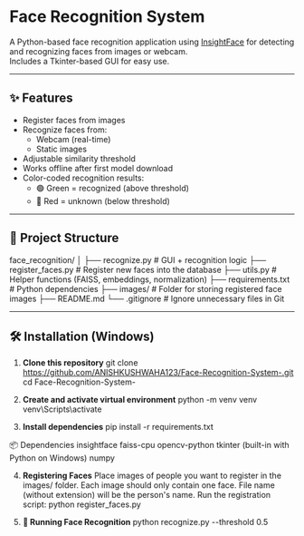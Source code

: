 # Face Recognition System

A Python-based face recognition application using [InsightFace](https://github.com/deepinsight/insightface) for detecting and recognizing faces from images or webcam.  
Includes a Tkinter-based GUI for easy use.

---

## ✨ Features
- Register faces from images
- Recognize faces from:
  - Webcam (real-time)
  - Static images
- Adjustable similarity threshold
- Works offline after first model download
- Color-coded recognition results:
  - 🟢 Green = recognized (above threshold)
  - 🔴 Red = unknown (below threshold)

---

## 📂 Project Structure
face_recognition/
│
├── recognize.py # GUI + recognition logic
├── register_faces.py # Register new faces into the database
├── utils.py # Helper functions (FAISS, embeddings, normalization)
├── requirements.txt # Python dependencies
├── images/ # Folder for storing registered face images
├── README.md 
└── .gitignore # Ignore unnecessary files in Git



---

## 🛠 Installation (Windows)
1. **Clone this repository**
git clone https://github.com/ANISHKUSHWAHA123/Face-Recognition-System-.git
cd Face-Recognition-System-


2. **Create and activate virtual environment**
python -m venv venv
venv\Scripts\activate


3. **Install dependencies**
pip install -r requirements.txt


📦 Dependencies
insightface
faiss-cpu
opencv-python
tkinter (built-in with Python on Windows)
numpy

4. **Registering Faces**
Place images of people you want to register in the images/ folder.
Each image should only contain one face.
File name (without extension) will be the person's name.
Run the registration script:
python register_faces.py

5. **🎯 Running Face Recognition**
python recognize.py --threshold 0.5

